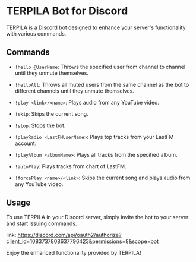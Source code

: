 # TERPILA Bot for Discord

TERPILA is a Discord bot designed to enhance your server's functionality with various commands.

## Commands

- `!hello @UserName`: Throws the specified user from channel to channel until they unmute themselves.
  
- `!helloAll`: Throws all muted users from the same channel as the bot to different channels until they unmute themselves.
  
- `!play <link>/<name>`: Plays audio from any YouTube video.
  
- `!skip`: Skips the current song.
  
- `!stop`: Stops the bot.
  
- `!playRadio <LastFMUserName>`: Plays top tracks from your LastFM account.
  
- `!playAlbum <albumName>`: Plays all tracks from the specified album.
  
- `!autoPlay`: Plays tracks from chart of LastFM.

- `!forcePlay <name>/<link>`: Skips the current song and plays audio from any YouTube video.


## Usage

To use TERPILA in your Discord server, simply invite the bot to your server and start issuing commands.

link: https://discord.com/api/oauth2/authorize?client_id=1083737808637796423&permissions=8&scope=bot

Enjoy the enhanced functionality provided by TERPILA!
